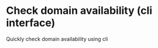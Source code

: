 Check domain availability (cli interface)
============

Quickly check domain availability using cli
